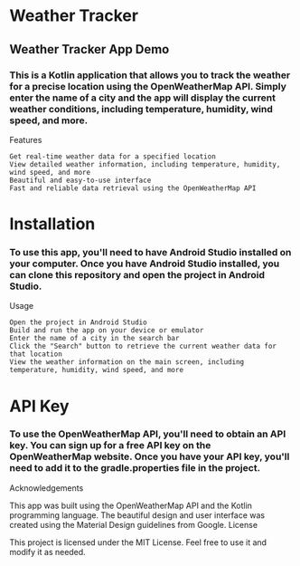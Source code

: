 # Weather Tracker

## Weather Tracker App Demo

### This is a Kotlin application that allows you to track the weather for a precise location using the OpenWeatherMap API. Simply enter the name of a city and the app will display the current weather conditions, including temperature, humidity, wind speed, and more.
Features

    Get real-time weather data for a specified location
    View detailed weather information, including temperature, humidity, wind speed, and more
    Beautiful and easy-to-use interface
    Fast and reliable data retrieval using the OpenWeatherMap API

# Installation

### To use this app, you'll need to have Android Studio installed on your computer. Once you have Android Studio installed, you can clone this repository and open the project in Android Studio.
Usage

    Open the project in Android Studio
    Build and run the app on your device or emulator
    Enter the name of a city in the search bar
    Click the "Search" button to retrieve the current weather data for that location
    View the weather information on the main screen, including temperature, humidity, wind speed, and more

# API Key

### To use the OpenWeatherMap API, you'll need to obtain an API key. You can sign up for a free API key on the OpenWeatherMap website. Once you have your API key, you'll need to add it to the gradle.properties file in the project.
Acknowledgements

This app was built using the OpenWeatherMap API and the Kotlin programming language. The beautiful design and user interface was created using the Material Design guidelines from Google.
License

This project is licensed under the MIT License. Feel free to use it and modify it as needed.

